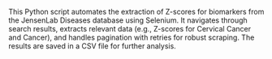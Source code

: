 This Python script automates the extraction of Z-scores for biomarkers from the JensenLab Diseases database using Selenium. It navigates through search results, extracts relevant data (e.g., Z-scores for Cervical Cancer and Cancer), and handles pagination with retries for robust scraping. The results are saved in a CSV file for further analysis.
